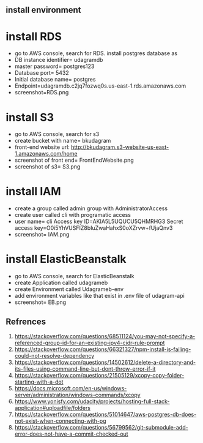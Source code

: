 ## install environment

# install RDS
- go to AWS console, search for RDS. install postgres database as
- DB instance identifier= udagramdb
- master password= postgres123
- Database port= 5432
- Initial database name= postgres
- Endpoint=udagramdb.c2jq7fozwq0s.us-east-1.rds.amazonaws.com
- screenshot=RDS.png

# install S3
- go to AWS console, search for s3
- create bucket with name= bkudagram
- front-end website url:
http://bkudagram.s3-website-us-east-1.amazonaws.com/home
- screenshot of front end= FrontEndWebsite.png
- screenshot of s3= S3.png

# install IAM
- create a group called admin group with AdministratorAccess
- create user  called cli with programatic access
- user name= cli
   Access key ID=AKIA5L5UQUCU5QHMRHG3
   Secret access key=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
- screenshot= IAM.png

# install ElasticBeanstalk
- go to AWS console, search for ElasticBeanstalk
- create Application called udagrameb
- create Environment called Udagrameb-env
- add environment variables like that exist in .env file of udagram-api
- screenshot= EB.png

## Refrences
1. https://stackoverflow.com/questions/68511124/you-may-not-specify-a-referenced-group-id-for-an-existing-ipv4-cidr-rule-prompt
2. https://stackoverflow.com/questions/66321327/npm-install-is-failing-could-not-resolve-dependency
3. https://stackoverflow.com/questions/14502612/delete-a-directory-and-its-files-using-command-line-but-dont-throw-error-if-it
4. https://stackoverflow.com/questions/21505129/xcopy-copy-folder-starting-with-a-dot
5. https://docs.microsoft.com/en-us/windows-server/administration/windows-commands/xcopy
6. https://www.yonisfy.com/udacity/projects/hosting-full-stack-application#uploadfile/folders
7. https://stackoverflow.com/questions/51014647/aws-postgres-db-does-not-exist-when-connecting-with-pg
8. https://stackoverflow.com/questions/56799562/git-submodule-add-error-does-not-have-a-commit-checked-out



